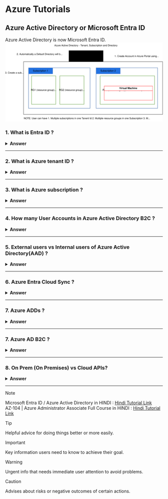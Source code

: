 # Azure Tutorials
## Azure Active Directory or Microsoft Entra ID
Azure Active Directory is now Microsoft Entra ID.
![Entra ID or AAD](https://raw.githubusercontent.com/piyalidas10/Azure/5ce6f9fd30f991d9ad2075fd45f3abfcc5e6e6d8/images/EntraID_AAD.svg)

### 1. What is Entra ID ?

<details><summary><b>Answer</b></summary>
<p>

#### 
```
Microsoft has changed the name of the uh the directory service of Azure that we formerly known as the Azure AD to the intra ID. Microsoft intra ID is a foundational product of Microsoft Intra. It provides the essential identity, authentication, policy, and protection to secure employees, devices, and enterprise apps and resources.

Microsoft Entra ID is a cloud-based identity and access management solution. It's a directory and identity management service that operates in the cloud and offers authentication and authorization services to various Microsoft services, such as Microsoft 365, Dynamics 365, and Microsoft Azure.
```
**Entra** : https://learn.microsoft.com/en-us/entra/fundamentals/what-is-entra  
**Hindi Tutorial :** https://www.youtube.com/watch?v=xEvSFyXBX58&list=PLUGuCqrhcwZzht4r2sbByidApmrvEjL9m&index=2
 ![entra-product-family](https://learn.microsoft.com/en-us/entra/fundamentals/media/what-is-entra/entra-product-family.png)
 ![Azure_Active_Drectory](https://raw.githubusercontent.com/piyalidas10/Azure/refs/heads/main/images/Azure_Active_Drectory.png)  

 So any user who is created in the intra ID directory. So they will be getting this domain name. So it means that the user is created in the intra ID directory.
 
 
</p>
</details>

---

### 2. What is Azure tenant ID ?

<details><summary><b>Answer</b></summary>
<p>

#### 
```
An Azure subscription grants you access to the Azure services and to the Azure Platform Management Portal. So whenever you create an account in the Azure portal, you have to purchase a subscription in order to access any Azure services. So without subscription you won't be able to access any Azure services or manage them.  
The subscription holder manages services like Windows Azure, SQL, Azure storage, virtual machines. So all these services can only be accessed by the account holder who is having an access onto the subscription.
An Azure subscription has a trust relationship with Azure Active Directory or Azure AD, which means that the subscription trusts Azure HD to authenticate users, services and devices. So when you create the account in the Azure portal, first time you get the subscription. Along with that, you get the default Active Directory. So that's the Azure activity tenant you get with the subscription. So that subscription is tied to the Azure Active Directory. So it uses that Azure Active Directory for authenticating user accounts which are configured in the directory. So you can configure those accounts which are configured in the Azure Active Directory to access the resources in the subscription.  
Multiple subscriptions can trust the same Azure Active Directory, but each subscription can only trust a single directory. So you can have more than one subscription and they all can be tied to the same Azure Active Directory tenant. So they all can use the same Active Directory. So it means the user accounts which are configured in your Azure Active Directory, you can provide those account access onto all of the subscription that you create and link to this Azure Ready tenant.** However, one subscription can only be tied to one Azure Active Directory. You cannot link a single subscription with more than one tenant.**
Now you have to keep in mind that if your subscription expires, you lose access to all the resources associated with that subscription because all the resources are created within that subscription and you access all those resources or configure or manage those resources and that subscription. So if that subscription get expired, you will lose access on all the resources which are within that subscription.
Multiple subscriptions are created to separate production dev test workloads or for separate billings. So while there is a requirement when you need to have more than one subscription, it may be because you want to separate your workloads. The virtual machine in a subscription by default. Do not communicate with the virtual machine and the different subscription. Unless you are creating VPN gateways between the subscription in order to join them. Also, each subscription are billed separately so you can have a different subscription when you have a different business unit and whose billing you want to track so you can have a different subscription for that business unit.
```
**Tenant :** https://learn.microsoft.com/en-us/entra/external-id/tenant-configurations  
**Create a new Tanant :** https://learn.microsoft.com/en-us/entra/fundamentals/create-new-tenant  
**Hindi Tutorial :** https://www.youtube.com/watch?v=mVV_4O_QPI0&list=PLUGuCqrhcwZzht4r2sbByidApmrvEjL9m&index=3
 ![ Azure landing zone architecture](https://raw.githubusercontent.com/piyalidas10/Azure/5ce6f9fd30f991d9ad2075fd45f3abfcc5e6e6d8/images/EntraID_AAD.svg)
 
</p>
</details>

---

### 3. What is Azure subscription ?

<details><summary><b>Answer</b></summary>
<p>

#### 
```
An Azure subscription grants you access to the Azure services and to the Azure Platform Management Portal. So whenever you create an account in the Azure portal, you have to purchase a subscription in order to access any Azure services. So without subscription you won't be able to access any Azure services or manage them.  
The subscription holder manages services like Windows Azure, SQL, Azure storage, virtual machines. So all these services can only be accessed by the account holder who is having an access onto the subscription.  
An Azure subscription has a trust relationship with Azure Active Directory or Azure AD, which means that the subscription trusts Azure HD to authenticate users, services and devices. So when you create the account in the Azure portal, first time you get the subscription. Along with that, you get the default Active Directory. So that's the Azure activity tenant you get with the subscription. So that subscription is tied to the Azure Active Directory. So it uses that Azure Active Directory for authenticating user accounts which are configured in the directory. So you can configure those accounts which are configured in the Azure Active Directory to access the resources in the subscription.
Multiple subscriptions can trust the same Azure Active Directory, but each subscription can only trust a single directory. So you can have more than one subscription and they all can be tied to the same Azure Active Directory tenant. So they all can use the same Active Directory. So it means the user accounts which are configured in your Azure Active Directory, you can provide those account access onto all of the subscription that you create and link to this Azure Ready tenant. However, one subscription can only be tied to one Azure Active Directory. You cannot link a single subscription with more than one tenant. Now you have to keep in mind that if your subscription expires, you lose access to all the resources associated with that subscription because all the resources are created within that subscription and you access all those resources or configure or manage those resources and that subscription.
So if that subscription get expired, you will lose access on all the resources which are within that subscription.
Multiple subscriptions are created to separate production dev test workloads or for separate billings. So while there is a requirement when you need to have more than one subscription, it may be because you want to separate your workloads. The virtual machine in a subscription by default. Do not communicate with the virtual machine and the different subscription. Unless you are creating VPN gateways between the subscription in order to join them. Also, each subscription are billed separately so you can have a different subscription when you have a different business unit and whose billing you want to track so you can have a different subscription for that business unit.

Now this is a diagram where you can see that the a single Azure ad tenant account is having three subscription linked. So the dev subscription is hosting all the resources which belongs to a development environment. The test subscription holds all the resources belong to the test environment while the production subscription are having all the resources that belongs to the production environment. And all these subscriptions are separate from each other, but they are linked to a single tenant. So the user which are configured in the tenant can access all three subscription according to the permission assigned for that user. So the billing for those resources will be separate for each subscription. So that will help you in identifying the users of the of the subscription which are being used by your different business units.
```
 
</p>
</details>

---

### 4. How many User Accounts in Azure Active Directory B2C ?

<details><summary><b>Answer</b></summary>
<p>

#### 
```
In Azure Active Directory B2C (Azure AD B2C), there are several types of accounts that can be created. These account types are shared across Microsoft Entra ID, Microsoft Entra B2B, and Azure Active Directory B2C (Azure AD B2C).

The following types of accounts are available:

Work account - A work account can access resources in a tenant, and with an administrator role, can manage tenants.
Guest account - A guest account can only be a Microsoft account or a Microsoft Entra user that can be used to share administration responsibilities such as managing a tenant.
Consumer account - A consumer account is used by a user of the applications you've registered with Azure AD B2C. Consumer accounts can be created by:
The user going through a sign-up user flow in an Azure AD B2C application
Using Microsoft Graph API by a tenant administrator.
Using the Azure portal by a tenant administrator.
```
https://learn.microsoft.com/en-us/azure/active-directory-b2c/user-overview
 
</p>
</details>

---

### 5. External users vs Internal users of Azure Active Directory(AAD) ?

<details><summary><b>Answer</b></summary>
<p>

#### 
![ Azure User Types properties](https://learn-attachment.microsoft.com/api/attachments/3660bc2e-c8ff-47d4-b910-aca4daff954f?platform=QnA)
```
In Azure Active Directory (Azure AD), internal users are those who authenticate with the local tenant, while external users (also known as guest users) authenticate through methods outside the organization's control, such as another organization's Microsoft Entra ID or a Microsoft account.
External users can't ne used configuring Cloud Sync.

**Internal Users:**
Authentication: Authenticate with the local tenant, meaning their credentials are managed within the organization's Azure AD.
Access: Can access resources within the organization's tenant.
Example: Employees or contractors who have accounts within the organization's Azure AD. 
```
 https://learn.microsoft.com/en-us/answers/questions/1393075/difference-between-guest-and-member-user-types-in
</p>
</details>

---

### 6. Azure Entra Cloud Sync ?

<details><summary><b>Answer</b></summary>
<p>

#### 
```
External users can't ne used configuring Cloud Sync. You have to check identities of user account. If user, is belonging to the Microsoft accounts, can't ne used configuring Cloud Sync. So this is kind of a guest user and it cannot be used for configuring cloud sync. Instead, you have to use a user that is either synced from the on premises active Directory or that is created directly in the intra ID. So maybe you have to create a new user in the intra ID directly and assign that role to that user.


```
 
</p>
</details>

---

### 7. Azure ADDs ?

<details><summary><b>Answer</b></summary>
<p>

#### 
Microsoft Entra Domain Services (formerly Azure Active Directory Domain Services), part of Microsoft Entra, enables you to use managed domain services—such as Windows Domain Join, group policy, LDAP, and Kerberos authentication—without having to deploy, manage, or patch domain controllers. 
Azure Active Directory Domain Services (Azure AD DS) is another cloud-based IAM service but it provides fully managed domain services as well. The service includes domain join, group policy, LDAP, and Kerberos authentication as its main distinctions. That said, you can use Azure AD DS with any Azure virtual machine.

**Azure AD DS can be a good choice for organizations that want to:**
 - Move their on-premises Active Directory (AD) to the cloud.
 - Provide cloud-based resources to users who need to authenticate with a Windows domain.
 - Run legacy applications that require a Windows domain

</p>
</details>

---

### 7. Azure AD B2C ?

<details><summary><b>Answer</b></summary>
<p>

#### 
Azure Active Directory B2C provides business-to-customer identity as a service. Your customers can use their preferred social, enterprise, or local account identities to get single sign-on access to your applications and APIs.
[Azure AD B2C Overview](https://learn.microsoft.com/en-us/azure/active-directory-b2c/overview)
![Azure AD B2C](https://raw.githubusercontent.com/piyalidas10/Azure/refs/heads/main/images/Azure_AD_B2C.png)

</p>
</details>

---

### 8. On Prem (On Premises) vs Cloud APIs?

<details><summary><b>Answer</b></summary>
<p>

#### 
On-premise involves hosting and managing software and data on your own servers, while cloud computing relies on third-party providers to host and manage resources over the internet. 

**On-Premises:**
Control: On-premise solutions offer the highest degree of control over your infrastructure, security, and data. You have complete ownership and can customize the environment to your specific needs. 
Security: On-premise can be perceived as more secure because the data and systems are physically located within your premises, potentially limiting access to authorized personnel. 
Cost: On-premise solutions typically require a significant upfront investment in hardware, software licenses, and ongoing maintenance costs. 
Scalability: Scaling on-premise infrastructure can be challenging and expensive, requiring the purchase and installation of new hardware. 
Management: On-premise solutions require a dedicated IT team for management, maintenance, and support. 
Example: A large enterprise might choose on-premise for highly sensitive data, requiring strict control over its environment. 

**Cloud Computing:**
Scalability and Flexibility: Cloud computing excels in scalability and flexibility, allowing you to quickly adjust resources based on demand. 
Cost Efficiency: Cloud solutions often offer a pay-as-you-go model, which can be more cost-effective than on-premise, especially for fluctuating workloads. 
Accessibility: Cloud-based resources can be accessed from anywhere with an internet connection, providing greater flexibility and remote access. 
Maintenance: Cloud providers handle maintenance, updates, and security, reducing the burden on your IT team. 
Security: Cloud security is managed by the provider, and while they have robust security measures, they can also be a single point of failure. 
Example: A startup might choose cloud computing for its agility and cost-effectiveness, particularly when dealing with variable workloads. 

**Hybrid Approach:**
Many organizations are adopting a hybrid approach, combining on-premise and cloud resources to leverage the benefits of both. 

![on-premises-vs-on-cloud](https://www.geeksforgeeks.org/cloud-computing/on-premises-vs-on-cloud/)

</p>
</details>

---


> [!NOTE]
> Microsoft Entra ID / Azure Active Directory in HINDI : [Hindi Tutorial Link](https://www.youtube.com/playlist?list=PLUGuCqrhcwZzht4r2sbByidApmrvEjL9m)  
> AZ-104 | Azure Administrator Associate Full Course in HINDI : [Hindi Tutorial Link](https://www.youtube.com/playlist?list=PLdjivcdVUZLap0DKDKFBYLNrNDYKQg08I)

> [!TIP]
> Helpful advice for doing things better or more easily.

> [!IMPORTANT]
> Key information users need to know to achieve their goal.

> [!WARNING]
> Urgent info that needs immediate user attention to avoid problems.

> [!CAUTION]
> Advises about risks or negative outcomes of certain actions.

